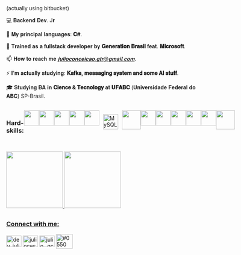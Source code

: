 
  <div class="pitch" align="left">
  (actually using bitbucket)
  
  
💻 𝐁𝐚𝐜𝐤𝐞𝐧𝐝 𝐃𝐞𝐯. J𝐫
  
🌱 𝐌𝐲 𝐩𝐫𝐢𝐧𝐜𝐢𝐩𝐚𝐥 𝐥𝐚𝐧𝐠𝐮𝐚𝐠𝐞𝐬: **𝐂#**.
  
💙 𝐓𝐫𝐚𝐢𝐧𝐞𝐝 𝐚𝐬 𝐚 𝐟𝐮𝐥𝐥𝐬𝐭𝐚𝐜𝐤 𝐝𝐞𝐯𝐞𝐥𝐨𝐩𝐞𝐫 𝐛𝐲 **𝐆𝐞𝐧𝐞𝐫𝐚𝐭𝐢𝐨𝐧 𝐁𝐫𝐚𝐬𝐢𝐥** 𝐟𝐞𝐚𝐭. **𝐌𝐢𝐜𝐫𝐨𝐬𝐨𝐟𝐭**.

📫 𝐇𝐨𝐰 𝐭𝐨 𝐫𝐞𝐚𝐜𝐡 𝐦𝐞 *𝐣𝐮𝐥𝐢𝐨𝐜𝐨𝐧𝐜𝐞𝐢𝐜𝐚𝐨.𝐠𝐭𝐫@𝐠𝐦𝐚𝐢𝐥.𝐜𝐨𝐦*.

⚡ 𝐈'𝐦 𝐚𝐜𝐭𝐮𝐚𝐥𝐥𝐲 𝐬𝐭𝐮𝐝𝐲𝐢𝐧𝐠: **𝐊𝐚𝐟𝐤𝐚, 𝐦𝐞𝐬𝐬𝐚𝐠𝐢𝐧𝐠 𝐬𝐲𝐬𝐭𝐞𝐦 𝐚𝐧𝐝 𝐬𝐨𝐦𝐞 𝐀𝐈 𝐬𝐭𝐮𝐟𝐟**.
  
🎓 𝐒𝐭𝐮𝐝𝐲𝐢𝐧𝐠 𝐁𝐀 𝐢𝐧 **𝐂𝐢𝐞𝐧𝐜𝐞 & 𝐓𝐞𝐜𝐧𝐨𝐥𝐨𝐠𝐲** 𝐚𝐭 **𝐔𝐅𝐀𝐁𝐂** (𝐔𝐧𝐢𝐯𝐞𝐫𝐬𝐢𝐝𝐚𝐝𝐞 𝐅𝐞𝐝𝐞𝐫𝐚𝐥 𝐝𝐨 𝐀𝐁𝐂) SP-Brasil.

 </div>
  
  
  ##
  
  <div style=" display: flex" align="left" widht="20px">
<h3 align="left">Hard-skills:</h3>
<img src="https://cdn.jsdelivr.net/gh/devicons/devicon/icons/csharp/csharp-original.svg" width=40px/>
<img src="https://cdn.jsdelivr.net/gh/devicons/devicon/icons/dot-net/dot-net-plain-wordmark.svg" width=40px/>
<img src="https://cdn.jsdelivr.net/gh/devicons/devicon/icons/dotnetcore/dotnetcore-original.svg" width=40px/>
<img src="https://cdn.jsdelivr.net/gh/devicons/devicon/icons/microsoftsqlserver/microsoftsqlserver-plain.svg" width=40px/>
<img src="https://cdn.jsdelivr.net/gh/devicons/devicon/icons/postgresql/postgresql-original.svg" width=40px/>
<img style="margin: 10px" src="https://profilinator.rishav.dev/skills-assets/mysql-original-wordmark.svg" alt="MySQL" height="40" />
<img src="https://cdn.jsdelivr.net/gh/devicons/devicon/icons/docker/docker-original.svg" width=50px/>
<img src="https://cdn.jsdelivr.net/gh/devicons/devicon/icons/visualstudio/visualstudio-plain.svg" width=40px/>
<img src="https://cdn.jsdelivr.net/gh/devicons/devicon/icons/vscode/vscode-original.svg" width=40px/>
<img src="https://cdn.jsdelivr.net/gh/devicons/devicon/icons/git/git-original.svg" width=40px/>
<img src="https://cdn.jsdelivr.net/gh/devicons/devicon/icons/bitbucket/bitbucket-original-wordmark.svg" width=40px/>
<img src="https://cdn.jsdelivr.net/gh/devicons/devicon/icons/figma/figma-original.svg" width=40px/>
<img src="https://cdn.jsdelivr.net/gh/devicons/devicon/icons/graphql/graphql-plain-wordmark.svg" width=50px/>

  </div>
  
  ##

  <div align="left">
  <a href="https://github.com/julioconceicao">
  <img height="150em" src="https://github-readme-stats.vercel.app/api?username=julioconceicao&show_icons=true&theme=dark&include_all_commits=true&count_private=true"/>
  <img height="150em" src="https://github-readme-stats.vercel.app/api/top-langs/?username=julioconceicao&layout=compact&langs_count=7&theme=dark"/>
</div>
 
 ##
  
<h3 align="left">Connect with me:</h3>
<p align="left">
<a href="https://twitter.com/dev_juliocon" target="blank"><img align="center" src="https://raw.githubusercontent.com/rahuldkjain/github-profile-readme-generator/master/src/images/icons/Social/twitter.svg" alt="dev_juliocon" height="30" width="40" /></a>
<a href="https://linkedin.com/in/juliocesargoncalvesconceicao" target="blank"><img align="center" src="https://raw.githubusercontent.com/rahuldkjain/github-profile-readme-generator/master/src/images/icons/Social/linked-in-alt.svg" alt="juliocesargoncalvesconceicao" height="30" width="40" /></a>
<a href="https://instagram.com/julio_.gc" target="blank"><img align="center" src="https://raw.githubusercontent.com/rahuldkjain/github-profile-readme-generator/master/src/images/icons/Social/instagram.svg" alt="julio_.gc" height="30" width="40" /></a>
<a href="https://discord.gg/#0550" target="blank"><img align="center" src="https://raw.githubusercontent.com/rahuldkjain/github-profile-readme-generator/master/src/images/icons/Social/discord.svg" alt="#0550" height="39" width="44" /></a>
</p>


  


